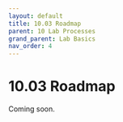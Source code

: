 ```yaml
---
layout: default
title: 10.03 Roadmap
parent: 10 Lab Processes
grand_parent: Lab Basics
nav_order: 4
---
```


# 10.03 Roadmap

Coming soon.
